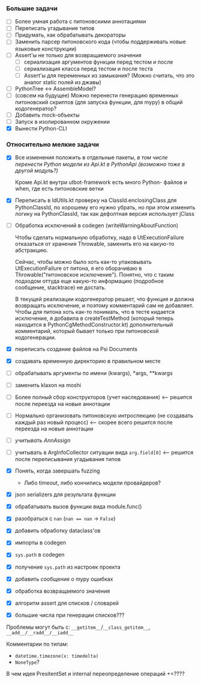 ### Большие задачи
- [ ] Более умная работа с питоновскими аннотациями
- [ ] Переписать угадывание типов
- [ ] Придумать, как обрабатывать декораторы
- [ ] Заменить парсер питоновского кода (чтобы поддерживать новые языковые конструкции)
- [ ] Assert'ы не только для возвращаемого значения
  - [ ] сериализация аргументов функции перед тестом и после
  - [ ] сериализация класса перед тестом и после теста
  - [ ] Assert'ы для переменных из замыкания? (Можно считать, что это аналог static полей из джавы)
- [ ] PythonTree <-> AssembleModel?
- [ ] (совсем на будущее) Можно перенести генерацию временных питоновский скриптов (для запуска функции, для mypy) в общий кодогенератор?
- [ ] Добавить mock-объекты
- [ ] Запуск в изолированном окружении
- [x] Вынести Python-CLI

### Относительно мелкие задачи
- [x] Все изменения положить в отдельные пакеты, _в том числе перенести Python модели из Api.kt в PythonApi (возможно тоже в другой модуль?)_
  
  Кроме Api.kt внутри utbot-framework есть много Python- файлов и when, где есть питоновские ветки
  
- [x] Переписать в IdUtils.kt проверку на ClassId.enclosingClass для PythonClassId, по хорошему его нужно убрать, но при этом изменить логику на PythonClassId, так как дефолтная версия использует jClass
- [ ] Обработка исключений в codegen (writeWarningAboutFunction)
 
  Чтобы сделать нормальную обработку, надо в UtExecutionFailure отказаться от хранения Throwable, заменить его на какую-то абстракцию.

  Сейчас, чтобы можно было хоть как-то упаковывать UtExecutionFailure от питона, я его оборачиваю в Throwable("питоновское исключение"). Понятно, что с таким подходом оттуда еще какую-то информацию (подробное сообщение, stacktrace) не достать.

  В текущей реализации кодогенератор решает, что функция и должна возвращать исключение, и поэтому комментарий сам не добавляет. Чтобы для питона хоть как-то понимать, что в тесте кидается исключение, я добавила в createTestMethod (который теперь находится в PythonCgMethodConstructor.kt) дополнительный комментарий, который бывает только при питоновской кодогенерации.
 
- [x] переписать создание файлов на Psi Documents
- [x] создавать временную директорию в правильном месте
- [ ] обрабатывать аргументы по имени (kwargs), *args, **kwargs
- [ ] заменить klaxon на moshi
- [ ] Более полный сбор конструкторов (учет наследования) <-- решится после переезда на новые аннотации
- [ ] Нормально организовать питоновскую интроспекцию (не создавать каждый раз новый процесс) <-- скорее всего решится после переезда на новые аннотации
- [ ] _учитывать AnnAssign_
- [ ] учитывать в ArgInfoCollector ситуации вида `arg.field[0]` <-- решится после переписывания угадывания типов
- [x] Понять, когда завершать fuzzing
  - Либо timeout, либо кончились модели провайдеров?
- [x] json serializers для результата функции
- [x] обрабатывать вызов функции вида module.func()
- [x] разобраться с `nan` (`nan == nan` -> `False`)
- [x] добавить обработку dataclass'ов
- [x] импорты в codegen
- [x] `sys.path` в codegen
- [x] получение `sys.path` из настроек проекта
- [x] добавить сообщение о mypy ошибках
- [x] обработка возвращаемого значения
- [x] алгоритм assert для списков / словарей
- [x] большие числа при генерации списков???


Проблемы могут быть с: `__getitem__`/`__class_getitem__`,
`__add__/__radd__/__iadd__`

Комментарии по типам:
    
- `datetime.timezone(x: timedelta)`
- `NoneType`?


В чем идея PresitentSet и internal переопределение операций +=????
